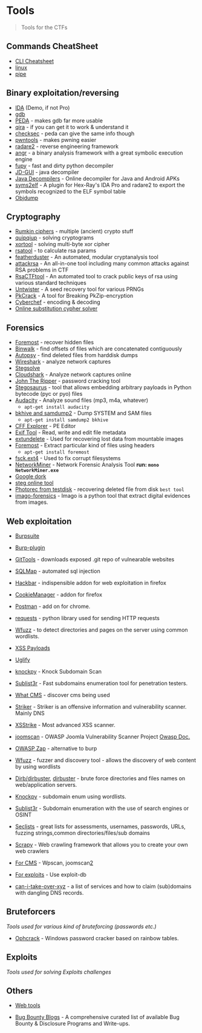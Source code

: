 # Tools

> Tools for the CTFs

## Commands CheatSheet
+ [CLI Cheatsheet](https://github.com/WebDevStudios/CLI-Cheat-Sheet)
+ [linux](https://ryanstutorials.net/linuxtutorial/)
+ [pipe](http://www.linfo.org/pipes.html)


## Binary exploitation/reversing

+ [IDA](https://www.hex-rays.com/products/ida/index.shtml) (Demo, if not Pro)
+ [gdb](https://www.gnu.org/software/gdb/)
+ [PEDA](https://github.com/longld/peda) - makes gdb far more usable
+ [qira](http://qira.me/) - if you can get it to work & understand it
+ [checksec](https://github.com/slimm609/checksec.sh) - peda can give the same info though
+ [pwntools](https://pwntools.readthedocs.io/en/stable/) - makes pwning easier
+ [radare2](https://github.com/radare/radare2) - reverse engineering framework
+ [angr](https://github.com/angr/angr) - a binary analysis framework with a great symbolic execution engine
+ [fupy](https://github.com/gdelugre/fupy) - fast and dirty python decompiler
+ [JD-GUI](https://github.com/java-decompiler/jd-gui) - java decompiler
+ [Java Decompilers](http://www.javadecompilers.com) - Online decompiler for Java and Android APKs
+ [syms2elf](https://github.com/danigargu/syms2elf) - A plugin for Hex-Ray's IDA Pro and radare2 to export the symbols recognized to the ELF symbol table 
+ [Objdump](https://linux.die.net/man/1/objdump)

## Cryptography

+ [Rumkin ciphers](http://rumkin.com/tools/cipher/) - multiple (ancient) crypto stuff
+ [quipqiup](https://quipqiup.com/) - solving cryptograms
+ [xortool](https://github.com/hellman/xortool) - solving multi-byte xor cipher
+ [rsatool](https://github.com/ius/rsatool) - to calculate rsa params
+ [featherduster](https://github.com/nccgroup/featherduster) -  An automated, modular cryptanalysis tool
+ [attackrsa](https://github.com/rk700/attackrsa) -  An all-in-one tool including many common attacks against RSA problems in CTF
+ [RsaCTFtool](https://github.com/sourcekris/RsaCtfTool) - An automated tool to crack public keys of rsa using various standard techniques
+ [Untwister](https://github.com/altf4/untwister) - A seed recovery tool for various PRNGs
+ [PkCrack](https://www.unix-ag.uni-kl.de/~conrad/krypto/pkcrack.html) - A tool for Breaking PkZip-encryption
+ [Cyberchef](https://gchq.github.io/CyberChef/) - encoding & decoding
+ [Online substitution cypher solver](https://www.guballa.de/substitution-solver)

## Forensics
+ [Foremost](http://foremost.sourceforge.net/) - recover hidden files
+ [Binwalk](https://github.com/ReFirmLabs/binwalk) - find offsets of files which are concatenated contiguously
+ [Autopsy](https://github.com/sleuthkit/autopsy) - find deleted files from harddisk dumps
+ [Wireshark](https://www.wireshark.org/) - analyze network captures
+ [Stegsolve](http://www.ww.caesum.com/handbook/Stegsolve.jar)
+ [Cloudshark](https://www.cloudshark.org) - Analyze network captures online
+ [John The Ripper](http://www.openwall.com/john/) - password cracking tool
+ [Stegosaurus](https://bitbucket.org/jherron/stegosaurus/src) - tool that allows embedding arbitrary payloads in Python bytecode (pyc or pyo) files
+ [Audacity](http://sourceforge.net/projects/audacity/) - Analyze sound files (mp3, m4a, whatever)
  - `apt-get install audacity`
+ [bkhive and samdump2](http://sourceforge.net/projects/ophcrack/files/samdump2/) - Dump SYSTEM and SAM files
  - `apt-get install samdump2 bkhive`
+ [CFF Explorer](http://www.ntcore.com/exsuite.php) - PE Editor
+ [Exif Tool](http://www.sno.phy.queensu.ca/~phil/exiftool/) - Read, write and edit file metadata
+ [extundelete](http://extundelete.sourceforge.net/) - Used for recovering lost data from mountable images
+ [Foremost](http://foremost.sourceforge.net/) - Extract particular kind of files using headers
  - `apt-get install foremost`
+ [fsck.ext4](http://linux.die.net/man/8/fsck.ext3) - Used to fix corrupt filesystems
+ [NetworkMiner](http://www.netresec.com/?page=NetworkMiner) - Network Forensic Analysis Tool
**run: `mono NetworkMiner.exe`**
+ [Google dork](https://whatis.techtarget.com/definition/Google-dork-query)
+ [steg online tool](http://stylesuxx.github.io/steganography/)
+ [Photorec from testdisk](https://www.cgsecurity.org/wiki/TestDisk) - recovering deleted file from disk `best tool`
+ [imago-forensics](https://github.com/redaelli/imago-forensics) - 
Imago is a python tool that extract digital evidences from images.



## Web exploitation
+ [Burpsuite](https://www.youtube.com/watch?v=IebZgk6P9Ss) 
+ [Burp-plugin](https://github.com/snoopysecurity/awesome-burp-extensions/blob/master/README.md)
+ [GitTools](https://github.com/internetwache/GitTools) - downloads exposed .git repo of vulnearable websites
+ [SQLMap](https://github.com/sqlmapproject/sqlmap) - automated sql injection
+ [Hackbar](https://addons.mozilla.org/en-US/firefox/addon/hackbar/) - indispensible addon for web exploitation in firefox
+ [CookieManager](https://addons.mozilla.org/en-US/firefox/addon/cookies-manager-plus/) - addon for firefox
+ [Postman](https://chrome.google.com/webstore/detail/postman/fhbjgbiflinjbdggehcddcbncdddomop?hl=en) - add on for chrome.
+ [requests](https://github.com/requests/requests) - python library used for sending HTTP requests
+ [Wfuzz](http://www.edge-security.com/wfuzz.php) - to detect directories and pages on the server using common wordlists.
+ [XSS Payloads](https://github.com/nettitude/xss_payloads)
+ [Uglify](http://marijnhaverbeke.nl//uglifyjs)
+ [knockpy](https://github.com/guelfoweb/knock) - Knock Subdomain Scan
+ [Sublist3r](https://github.com/aboul3la/Sublist3r) - Fast subdomains enumeration tool for penetration testers.
+ [What CMS](https://whatcms.org/) - discover cms being used
+ [Striker](https://github.com/UltimateHackers/Striker) - Striker is an offensive information and vulnerability scanner. Mainly DNS
+ [XSStrike](https://somdev.me/XSStrike/) - Most advanced XSS scanner.
+ [joomscan](https://github.com/rezasp/joomscan) - OWASP Joomla Vulnerability Scanner Project [Owasp Doc.](https://www.owasp.org/index.php/Category:OWASP_Joomla_Vulnerability_Scanner_Project)

+ [OWASP Zap](https://www.owasp.org/index.php/OWASP_Zed_Attack_Proxy_Project) - alternative to burp
+ [Wfuzz](https://wfuzz.readthedocs.io/en/latest/) - fuzzer and discovery tool - allows the discovery of web content by using wordlists 
+ [Dirb/dirbuster](https://medium.com/tech-zoom/dirb-a-web-content-scanner-bc9cba624c86), [dirbuster](https://null-byte.wonderhowto.com/how-to/hack-like-pro-find-directories-websites-using-dirbuster-0157593/) - brute force directories and files names on web/application servers.
+ [Knockpy](https://github.com/guelfoweb/knock) - subdomain enum using wordlists.
+ [Sublist3r](https://github.com/aboul3la/Sublist3r) - Subdomain enumeration with the use of search engines or OSINT
+ [Seclists](https://github.com/danielmiessler/SecLists) - great lists for assessments, usernames, passwords, URLs, fuzzing strings,common directories/files/sub domains 
+ [Scrapy](https://scapy.readthedocs.io/en/latest/) - Web crawling framework that allows you to create your own web crawlers

+ [For CMS](https://wpscans.com/) - Wpscan, joomscan[2](https://github.com/rezasp/joomscan)
+ [For exploits](https://www.exploit-db.com/) - Use exploit-db
+ [can-i-take-over-xyz](https://github.com/EdOverflow/can-i-take-over-xyz) - a list of services and how to claim (sub)domains with dangling DNS records.


## Bruteforcers

*Tools used for various kind of bruteforcing (passwords etc.)*

+ [Ophcrack](http://ophcrack.sourceforge.net/) - Windows password cracker based on rainbow tables.


## Exploits

*Tools used for solving Exploits challenges*



## Others
+ [Web tools](https://github.com/AlexisAhmed/BugBountyTools/blob/master/Tools.md)


+ [Bug Bounty Blogs](https://github.com/djadmin/awesome-bug-bounty.git) - 
A comprehensive curated list of available Bug Bounty & Disclosure Programs and Write-ups.

